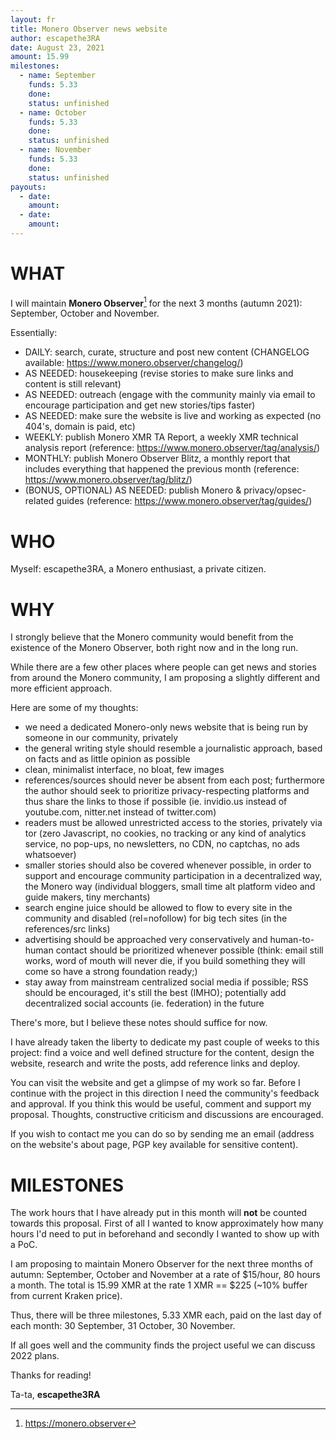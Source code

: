```yaml
---
layout: fr
title: Monero Observer news website
author: escapethe3RA
date: August 23, 2021
amount: 15.99
milestones:
  - name: September
    funds: 5.33
    done:
    status: unfinished
  - name: October
    funds: 5.33
    done:
    status: unfinished
  - name: November
    funds: 5.33
    done:
    status: unfinished
payouts:
  - date:
    amount:
  - date:
    amount:
---
```


# WHAT

I will maintain **Monero Observer**[^1] for the next 3 months (autumn 2021): September, October and November.

Essentially:

- DAILY: search, curate, structure and post new content (CHANGELOG available: https://www.monero.observer/changelog/)
- AS NEEDED: housekeeping (revise stories to make sure links and content is still relevant)
- AS NEEDED: outreach (engage with the community mainly via email to encourage participation and get new stories/tips faster)
- AS NEEDED: make sure the website is live and working as expected (no 404's, domain is paid, etc)
- WEEKLY: publish Monero XMR TA Report, a weekly XMR technical analysis report (reference: https://www.monero.observer/tag/analysis/)
- MONTHLY: publish Monero Observer Blitz, a monthly report that includes everything that happened the previous month (reference: https://www.monero.observer/tag/blitz/)
- (BONUS, OPTIONAL) AS NEEDED: publish Monero & privacy/opsec-related guides (reference: https://www.monero.observer/tag/guides/)

# WHO

Myself: escapethe3RA, a Monero enthusiast, a private citizen.

# WHY

I strongly believe that the Monero community would benefit from the existence of the Monero Observer, both right now and in the long run.

While there are a few other places where people can get news and stories from around the Monero community, I am proposing a slightly different and more efficient approach.

Here are some of my thoughts:

- we need a dedicated Monero-only news website that is being run by someone in our community, privately
- the general writing style should resemble a journalistic approach, based on facts and as little opinion as possible
- clean, minimalist interface, no bloat, few images
- references/sources should never be absent from each post; furthermore the author should seek to prioritize privacy-respecting platforms and thus share the links to those if possible (ie. invidio.us instead of youtube.com, nitter.net instead of twitter.com)
- readers must be allowed unrestricted access to the stories, privately via tor (zero Javascript, no cookies, no tracking or any kind of analytics service, no pop-ups, no newsletters, no CDN, no captchas, no ads whatsoever)
- smaller stories should also be covered whenever possible, in order to support and encourage community participation in a decentralized way, the Monero way (individual bloggers, small time alt platform video and guide makers, tiny merchants)
- search engine juice should be allowed to flow to every site in the community and disabled (rel=nofollow) for big tech sites (in the references/src links)
- advertising should be approached very conservatively and human-to-human contact should be prioritized whenever possible (think: email still works, word of mouth will never die, if you build something they will come so have a strong foundation ready;)
- stay away from mainstream centralized social media if possible; RSS should be encouraged, it's still the best (IMHO); potentially add decentralized social accounts (ie. federation) in the future 

There's more, but I believe these notes should suffice for now.

I have already taken the liberty to dedicate my past couple of weeks to this project: find a voice and well defined structure for the content, design the website, research and write the posts, add reference links and deploy.

You can visit the website and get a glimpse of my work so far. Before I continue with the project in this direction I need the community's feedback and approval. If you think this would be useful, comment and support my proposal. Thoughts, constructive criticism and discussions are encouraged.

If you wish to contact me you can do so by sending me an email (address on the website's about page, PGP key available for sensitive content).

# MILESTONES

The work hours that I have already put in this month will **not** be counted towards this proposal. First of all I wanted to know approximately how many hours I'd need to put in beforehand and secondly I wanted to show up with a PoC.

I am proposing to maintain Monero Observer for the next three months of autumn: September, October and November at a rate of $15/hour, 80 hours a month. The total is 15.99 XMR at the rate 1 XMR == $225 (~10% buffer from current Kraken price).

Thus, there will be three milestones, 5.33 XMR each, paid on the last day of each month: 30 September, 31 October, 30 November.

If all goes well and the community finds the project useful we can discuss 2022 plans.

Thanks for reading!

Ta-ta,
**escapethe3RA**

[^1]: https://monero.observer

